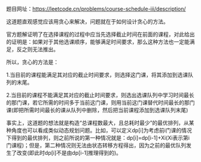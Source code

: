 题目网址：https://leetcode.cn/problems/course-schedule-iii/description/

这道题直观感觉应该用贪心来解决，问题就在于如何设计贪心的方法。

官方题解证明了在选择课程的过程中应当先选择截止时间在前面的课程，对此给出的证明是：如果对于其他选课顺序，能够满足时间要求，那么这种方法也一定能满足，反之则无法推出。

所以，贪心的方法是：

  1.当目前的课程能满足其对应的截止时间要求，则选择这门课，将其添加到选课队列的末尾。

  2.当目前的课程不能满足其对应的截止时间要求，则选出选课队列中学习时间最长的那门课，若它所需的时间多于当前这门课，则用当前这门课替代时间最长的那门课(即把所需时间最长的课从队列中删除，然后把当前课程添加到选课队列末尾)

事实上，这道题的想法就是构造“总课程数最大，且总耗时最少”的最优排列，从某种角度也可以看成类似动态规划问题。比如，可以定义dp[i]为考虑前i门课的情况下得到的最优排列，则之前所说的第一种情况就是：dp[i]=dp[i-1]+Xi(Xi表示第i门课程)；但是，第二种情况则无法由状态转移方程得出，因为之前的最优队列发生了改变(即此时dp[i]不是由dp[i-1]推理得到的)。
